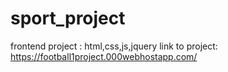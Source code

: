 # sport_project
frontend project : html,css,js,jquery
link to project:
https://football1project.000webhostapp.com/
